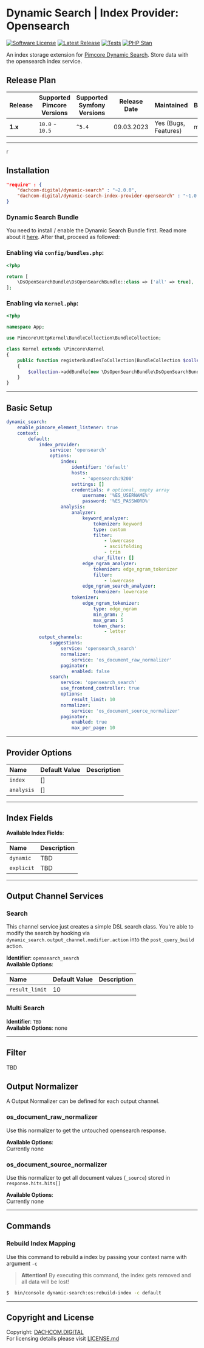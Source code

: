# Dynamic Search | Index Provider: Opensearch

[![Software License](https://img.shields.io/badge/license-GPLv3-brightgreen.svg?style=flat-square)](LICENSE.md)
[![Latest Release](https://img.shields.io/packagist/v/dachcom-digital/dynamic-search-index-provider-opensearch.svg?style=flat-square)](https://packagist.org/packages/dachcom-digital/dynamic-search-index-provider-opensearch)
[![Tests](https://img.shields.io/github/workflow/status/dachcom-digital/pimcore-dynramic-search-index-provider-opensearch/Codeception/master?style=flat-square&logo=github&label=codeception)](https://github.com/dachcom-digital/pimcore-dynamic-search-index-provider-opensearch/actions?query=workflow%3ACodeception+branch%3Amaster)
[![PHP Stan](https://github.com/dachcom-digital/pimcore-dynamic-search-index-provider-opensearch/actions/workflows/php-stan.yml/badge.svg?branch=main)](https://github.com/dachcom-digital/pimcore-dynamic-search-index-provider-opensearch/actions/workflows/php-stan.yml)

An index storage extension for [Pimcore Dynamic Search](https://github.com/dachcom-digital/pimcore-dynamic-search).
Store data with the opensearch index service.

## Release Plan
| Release | Supported Pimcore Versions | Supported Symfony Versions | Release Date | Maintained           | Branch                                                                                                 |
|---------|----------------------------|----------------------------|--------------|----------------------|--------------------------------------------------------------------------------------------------------|
| **1.x** | `10.0` - `10.5`            | `^5.4`                     | 09.03.2023   | Yes (Bugs, Features) | master                                                                                                 |
***
r
## Installation
```json
"require" : {
    "dachcom-digital/dynamic-search" : "~2.0.0",
    "dachcom-digital/dynamic-search-index-provider-opensearch" : "~1.0.0"
}
```

### Dynamic Search Bundle
You need to install / enable the Dynamic Search Bundle first.
Read more about it [here](https://github.com/dachcom-digital/pimcore-dynamic-search#installation).
After that, proceed as followed:

### Enabling via `config/bundles.php`:
```php
<?php

return [
    \DsOpenSearchBundle\DsOpenSearchBundle::class => ['all' => true],
];
```

### Enabling via `Kernel.php`:
```php
<?php

namespace App;

use Pimcore\HttpKernel\BundleCollection\BundleCollection;

class Kernel extends \Pimcore\Kernel
{
    public function registerBundlesToCollection(BundleCollection $collection): void
    {
        $collection->addBundle(new \DsOpenSearchBundle\DsOpenSearchBundle());
    }
}
```

***

## Basic Setup

```yaml
dynamic_search:
    enable_pimcore_element_listener: true
    context:
        default:
            index_provider:
                service: 'opensearch'
                options:
                    index:
                        identifier: 'default'
                        hosts:
                            - 'opensearch:9200'
                        settings: []
                        credentials: # optional, empty array
                            username: '%ES_USERNAME%'
                            password: '%ES_PASSWORD%'
                    analysis:
                        analyzer:
                            keyword_analyzer:
                                tokenizer: keyword
                                type: custom
                                filter:
                                    - lowercase
                                    - asciifolding
                                    - trim
                                char_filter: []
                            edge_ngram_analyzer:
                                tokenizer: edge_ngram_tokenizer
                                filter:
                                    - lowercase
                            edge_ngram_search_analyzer:
                                tokenizer: lowercase
                        tokenizer:
                            edge_ngram_tokenizer:
                                type: edge_ngram
                                min_gram: 2
                                max_gram: 5
                                token_chars:
                                    - letter
            output_channels:
                suggestions:
                    service: 'opensearch_search'
                    normalizer:
                        service: 'os_document_raw_normalizer'
                    paginator:
                        enabled: false
                search:
                    service: 'opensearch_search'
                    use_frontend_controller: true
                    options:
                        result_limit: 10
                    normalizer:
                        service: 'os_document_source_normalizer'
                    paginator:
                        enabled: true
                        max_per_page: 10
```

***

## Provider Options

| Name                                 | Default Value          | Description |
|:-------------------------------------|:-----------------------|:------------|
|`index`                               | []                     |             |
|`analysis`                            | []                     |             |

***

## Index Fields
**Available Index Fields**:

| Name              | Description |
|:------------------|:------------|
|`dynamic`           | TBD |
|`explicit`          | TBD |

***

## Output Channel Services

### Search
This channel service just creates a simple DSL search class.
You're able to modify the search by hooking via `dynamic_search.output_channel.modifier.action` into the `post_query_build` action.

**Identifier**: `opensearch_search`   
**Available Options**:

| Name                             | Default Value | Description |
|:---------------------------------|:--------------|:------------|
|`result_limit`                    | 10            |             |

### Multi Search
**Identifier**: `TBD`   
**Available Options**: none

***

## Filter
TBD

## Output Normalizer
A Output Normalizer can be defined for each output channel.

### os_document_raw_normalizer
Use this normalizer to get the untouched opensearch response.

**Available Options**:   
Currently none

### os_document_source_normalizer
Use this normalizer to get all document values (`_source`) stored in `response.hits.hits[]`

**Available Options**:   
Currently none

***

## Commands

### Rebuild Index Mapping
Use this command to rebuild a index by passing your context name with argument `-c`

> **Attention!** By executing this command, the index gets removed and all data will be lost!

```bash
$  bin/console dynamic-search:os:rebuild-index -c default
```

***

## Copyright and License
Copyright: [DACHCOM.DIGITAL](http://dachcom-digital.com)  
For licensing details please visit [LICENSE.md](./LICENSE.md)
